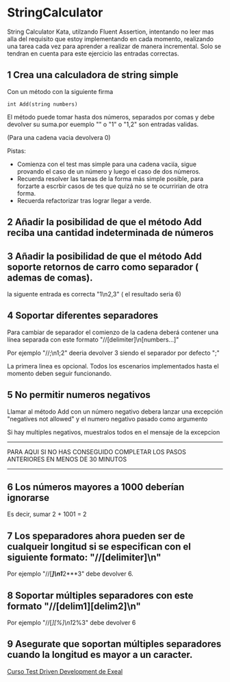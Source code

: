# StringCalculator
String Calculator Kata, utilzando Fluent Assertion, intentando no leer mas alla del requisito que estoy implementando en cada momento, realizando una tarea cada vez para aprender a realizar de manera incremental. Solo se tendran en cuenta para este ejercicio las entradas correctas.

## 1 Crea una calculadora de string simple

Con un método con la siguiente firma

```
int Add(string numbers)
```

El método puede tomar hasta dos números, separados por comas y debe devolver su suma.por euemplo "" o "1" o "1,2" son entradas validas.

(Para una cadena vacia devolvera 0)

Pistas:

+ Comienza con el test mas simple para una cadena vaciía, sigue provando el caso de un número y luego el caso de dos números.
+ Recuerda resolver las tareas de la forma más simple posible, para forzarte a escrbir casos de tes que quizá no se te ocurririan de otra forma.
+ Recuerda refactorizar tras lograr llegar a verde.

## 2 Añadir la posibilidad de que el método Add reciba una cantidad indeterminada de números

## 3 Añadir la posibilidad de que el método Add soporte retornos de carro como separador ( ademas de comas).

la siguente entrada es correcta "1\n2,3" ( el resultado seria 6)

## 4 Soportar diferentes separadores

Para cambiar de separador el comienzo de la cadena deberá contener una línea separada con este formato "//[delimiter]\n[numbers...]"

Por ejemplo "//;\n1;2" deeria devolver 3 siendo el separador por defecto ";"

La primera linea es opcional. Todos los escenarios implementados hasta el momento deben seguir funcionando.

## 5 No permitir numeros negativos

Llamar al método Add con un número negativo debera lanzar una excepción "negatives not allowed" y el numero negativo pasado como argumento 

Si hay multiples negativos, muestralos todos en el mensaje de la excepcion

----------------------------------------------------------------------------------------------------------------------------------------------------

PARA AQUI SI NO HAS CONSEGUIDO COMPLETAR LOS PASOS ANTERIORES EN MENOS DE 30 MINUTOS

----------------------------------------------------------------------------------------------------------------------------------------------------

## 6 Los números mayores a 1000 deberían ignorarse

Es decir, sumar 2 + 1001 = 2

## 7 Los speparadores ahora pueden ser de cualqueir longitud si se especifican con el siguiente formato: "//[delimiter]\n"

Por ejemplo "//[***]\n1***2***3" debe devolver 6.

## 8 Soportar múltiples separadores con este formato "//[delim1][delim2]\n"

Por ejemplo "//[*][%]\n1*2%3" debe devolver 6

## 9 Asegurate que soportan múltiples separadores cuando la longitud es mayor a un caracter.


[Curso Test Driven Development de Exeal ](https://academia.exeal.com/)
